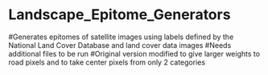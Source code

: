 # Landscape_Epitome_Generators
#Generates epitomes of satellite images using labels defined by the National Land Cover Database and land cover data images
#Needs additional files to be run
#Original version modified to give larger weights to road pixels and to take center pixels from only 2 categories
